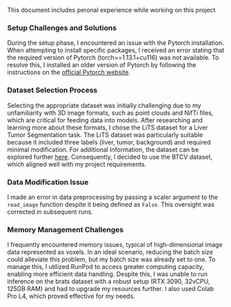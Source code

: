 This document includes peronal experience while working on this project

### **Setup Challenges and Solutions**
During the setup phase, I encountered an issue with the Pytorch installation. When attempting to install specific packages, I received an error stating that the required version of Pytorch (torch==1.13.1+cu116) was not available. To resolve this, I installed an older version of Pytorch by following the instructions on the [official Pytorch website](https://pytorch.org/get-started/previous-versions/).

### **Dataset Selection Process**
Selecting the appropriate dataset was initially challenging due to my unfamiliarity with 3D image formats, such as point clouds and NifTi files, which are critical for feeding data into models. After researching and learning more about these formats, I chose the LiTS dataset for a Liver Tumor Segmentation task. The LiTS dataset was particularly suitable because it included three labels (liver, tumor, background) and required minimal modification. For additional information, the dataset can be explored further [here](https://colab.research.google.com/drive/1bn6lWjJXKHxgu985ReHYTR2A_SgdtCS8?authuser=1#scrollTo=Vrp4-x7hIGX6). Consequently, I decided to use the BTCV dataset, which aligned well with my project requirements.


### **Data Modification Issue**
I made an error in data preprocessing by passing a scaler argument to the `read_image` function despite it being defined as `False`. This oversight was corrected in subsequent runs.



### **Memory Management Challenges**
I frequently encountered memory issues, typical of high-dimensional image data represented as voxels. In an ideal scenario, reducing the batch size could alleviate this problem, but my batch size was already set to one. To manage this, I utilized RunPod to access greater computing capacity, enabling more efficient data handling. Despite this, I was unable to run inference on the brats dataset with a robust setup (RTX 3090, 32vCPU, 125GB RAM) and had to upgrade my resources further. I also used Colab Pro L4, which proved effective for my needs.
